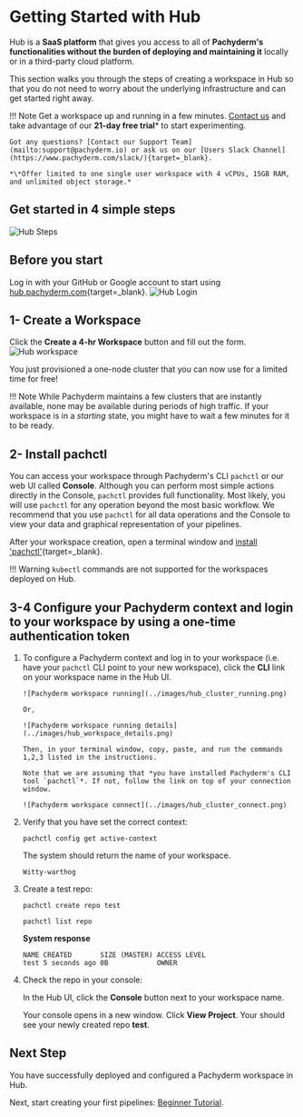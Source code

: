 # Getting Started with Hub

Hub is a **SaaS platform** that 
gives you access to all of **Pachyderm's functionalities
without the burden of deploying and maintaining it** locally
or in a third-party cloud platform. 

This section walks you through
the steps of creating a workspace in Hub so that
you do not need to worry about the underlying infrastructure
and can get started right away.


!!! Note
    Get a workspace up and running in a few minutes. 
    [Contact us](mailto:sales@pachyderm.com) and
    take advantage of our **21-day free trial**\* to start experimenting.
    
    Got any questions? [Contact our Support Team](mailto:support@pachyderm.io) or ask us on our [Users Slack Channel](https://www.pachyderm.com/slack/){target=_blank}. 

    *\*Offer limited to one single user workspace with 4 vCPUs, 15GB RAM, and unlimited object storage.*
## Get started in 4 simple steps
![Hub Steps](../images/hub_steps.png)
## Before you start
Log in with your GitHub or Google account to start using [hub.pachyderm.com](https://hub.pachyderm.com){target=_blank}. 
![Hub Login](../images/hub_login.png)
## 1- Create a Workspace 
Click the **Create a 4-hr Workspace** button and fill out the form.
![Hub workspace](../images/hub_create_workspace.png)

You just provisioned a one-node cluster that you can now use for
a limited time for free!

!!! Note
      While Pachyderm maintains a few clusters that are instantly
      available, none may be available during periods of high traffic. If
      your workspace is in a *starting* state, you might have to wait a few
      minutes for it to be ready.

## 2- Install pachctl
You can access your workspace through Pachyderm's 
CLI `pachctl` or our web UI called **Console**.
Although you can perform most simple actions directly in the Console,
`pachctl` provides full functionality. Most likely, you will use
`pachctl` for any operation beyond the most basic workflow.
We recommend that you use `pachctl` for all data operations and
the Console to view your data and graphical representation of your
pipelines.

After your workspace creation, open a terminal window and [install 'pachctl'](https://docs.pachyderm.com/latest/getting_started/local_installation/#install-pachctl){target=_blank}.

!!! Warning
    `kubectl` commands are not supported for the workspaces deployed
    on Hub.
## 3-4 Configure your Pachyderm context and login to your workspace by using a one-time authentication token
1. To configure a Pachyderm context and log in to your workspace
(i.e. have your `pachctl` CLI point to your new workspace), click the **CLI** link on your workspace name in the Hub UI.
            
       ![Pachyderm workspace running](../images/hub_cluster_running.png)

       Or,

       ![Pachyderm workspace running details](../images/hub_workspace_details.png)

       Then, in your terminal window, copy, paste, and run the commands 1,2,3 listed in the instructions.

       Note that we are assuming that *you have installed Pachyderm's CLI tool `pachctl`*. If not, follow the link on top of your connection window.

       ![Pachyderm workspace connect](../images/hub_cluster_connect.png)


1. Verify that you have set the correct context:

      ```shell
      pachctl config get active-context
      ```
      The system should return the name of your workspace.
      ```
      Witty-warthog
      ```

1. Create a test repo:

      ```shell
      pachctl create repo test
      ```
      ```shell
      pachctl list repo
      ```
      **System response**
      ```
      NAME CREATED       SIZE (MASTER) ACCESS LEVEL
      test 5 seconds ago 0B            OWNER    
      ```

1. Check the repo in your console:

      In the Hub UI, click the **Console** button next to your workspace name. 
      
      Your console opens in a new window. Click **View Project**. 
      Your should see your newly created repo **test**.

## Next Step

You have successfully deployed and configured a Pachyderm
workspace in Hub.

Next, start creating your first pipelines: [Beginner Tutorial](../getting_started/beginner_tutorial.md).
